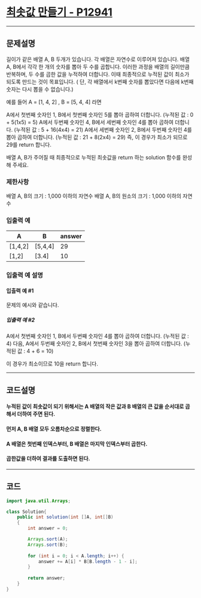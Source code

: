 # [최솟값 만들기 - P12941](https://school.programmers.co.kr/learn/courses/30/lessons/12941)

----

## 문제설명

길이가 같은 배열 A, B 두개가 있습니다. 각 배열은 자연수로 이루어져 있습니다.
배열 A, B에서 각각 한 개의 숫자를 뽑아 두 수를 곱합니다. 이러한 과정을 배열의 길이만큼 반복하며, 두 수를 곱한 값을 누적하여 더합니다. 이때 최종적으로 누적된 값이 최소가 되도록 만드는 것이 목표입니다. (
단, 각 배열에서 k번째 숫자를 뽑았다면 다음에 k번째 숫자는 다시 뽑을 수 없습니다.)

예를 들어 A = [1, 4, 2] , B = [5, 4, 4] 라면

A에서 첫번째 숫자인 1, B에서 첫번째 숫자인 5를 뽑아 곱하여 더합니다. (누적된 값 : 0 + 5(1x5) = 5)
A에서 두번째 숫자인 4, B에서 세번째 숫자인 4를 뽑아 곱하여 더합니다. (누적된 값 : 5 + 16(4x4) = 21)
A에서 세번째 숫자인 2, B에서 두번째 숫자인 4를 뽑아 곱하여 더합니다. (누적된 값 : 21 + 8(2x4) = 29)
즉, 이 경우가 최소가 되므로 29를 return 합니다.

배열 A, B가 주어질 때 최종적으로 누적된 최솟값을 return 하는 solution 함수를 완성해 주세요.

### 제한사항

배열 A, B의 크기 : 1,000 이하의 자연수
배열 A, B의 원소의 크기 : 1,000 이하의 자연수

### 입출력 예

| A       | B       | answer |
|---------|---------|--------|
| [1,4,2] | [5,4,4] | 29     |
| [1,2]   | [3.4]   | 10     |

### 입출력 예 설명

#### 입출력 예 #1

문제의 예시와 같습니다.

##### 입출력 예 #2

A에서 첫번째 숫자인 1, B에서 두번째 숫자인 4를 뽑아 곱하여 더합니다. (누적된 값 : 4) 다음, A에서 두번째 숫자인 2, B에서 첫번째 숫자인 3을 뽑아 곱하여 더합니다.
(누적된 값 : 4 + 6 = 10)

이 경우가 최소이므로 10을 return 합니다.

----

## 코드설명

#### 누적된 값이 최솟값이 되기 위해서는 A 배열의 작은 값과 B 배열의 큰 값을 순서대로 곱해서 더하여 주면 된다.

#### 먼저 A, B 배열 모두 오름차순으로 정렬한다.

#### A 배열은 첫번째 인덱스부터, B 배열은 마지막 인덱스부터 곱한다.

#### 곱한값을 더하여 결과를 도출하면 된다.

----

## 코드

```` java
import java.util.Arrays;

class Solution{
    public int solution(int []A, int[]B)
    {
        int answer = 0;

        Arrays.sort(A);
        Arrays.sort(B);
        
        for (int i = 0; i < A.length; i++) {
            answer += A[i] * B[B.length - 1 - i];
        }
        
        return answer;
    }
}

````